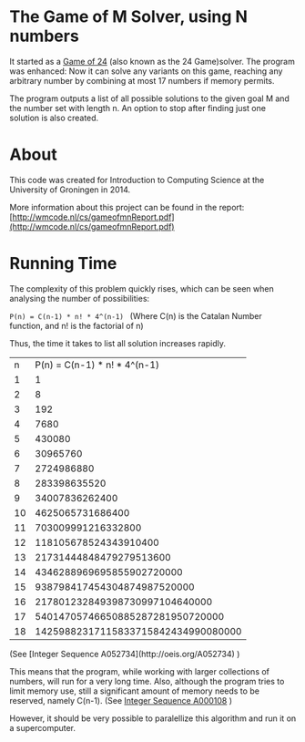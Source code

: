 The Game of M Solver, using N numbers
===========================

It started as a [Game of 24](https://en.wikipedia.org/wiki/24_Game)  (also known as the 24 Game)solver. 
The program was enhanced: Now it can solve any variants on this game, reaching any arbitrary number by combining at most 17 numbers if memory permits.

The program outputs a list of all possible solutions to the given goal M and the number set with length n. An option to stop after finding just one solution is also created.


About
=====

This code was created for Introduction to Computing Science at the University of Groningen in 2014.

More information about this project can be found in the report:
[http://wmcode.nl/cs/gameofmnReport.pdf](http://wmcode.nl/cs/gameofmnReport.pdf)


Running Time
============

The complexity of this problem quickly rises, which can be seen when analysing the number of possibilities:

``P(n) = C(n-1) * n! * 4^(n-1) ``
(Where C(n) is the Catalan Number function, and n! is the factorial of n)

Thus, the time it takes to list all solution increases rapidly.

<table>
<tr>
  <td>
    n
  </td>
  <td>
    P(n) = C(n-1) * n! * 4^(n-1)
  </td>
</tr>
<tr>
  <td>
    1
  </td>
  <td>
    1
  </td>
</tr>
<tr>
  <td>
    2
  </td>
  <td>
    8
  </td>
</tr>
<tr>
  <td>
    3
  </td>
  <td>
    192
  </td>
</tr>

<tr>
  <td>
    4
  </td>
  <td>
    7680
  </td>
</tr>

<tr>
  <td>
    5
  </td>
  <td>
    430080
  </td>
</tr>

<tr>
  <td>
    6
  </td>
  <td>
    30965760
  </td>
</tr>

<tr>
  <td>
    7
  </td>
  <td>
    2724986880
  </td>
</tr>

<tr>
  <td>
    8
  </td>
  <td>
    283398635520
  </td>
</tr>

<tr>
  <td>
    9
  </td>
  <td>
    34007836262400
  </td>
</tr>

<tr>
  <td>
    10
  </td>
  <td>
    4625065731686400
  </td>
</tr>

<tr>
  <td>
    11
  </td>
  <td>
    703009991216332800
  </td>
</tr>

<tr>
  <td>
    12
  </td>
  <td>
    118105678524343910400
  </td>
</tr>

<tr>
  <td>
    13
  </td>
  <td>
    21731444848479279513600
  </td>
</tr>

<tr>
  <td>
    14
  </td>
  <td>
    4346288969695855902720000
  </td>
</tr>

<tr>
  <td>
    15
  </td>
  <td>
    938798417454304874987520000
  </td>
</tr>

<tr>
  <td>
    16
  </td>
  <td>
    217801232849398730997104640000
  </td>
</tr>

<tr>
  <td>
    17
  </td>
  <td>
    54014705746650885287281950720000
  </td>
</tr>

<tr>
  <td>
    18
  </td>
  <td>
    14259882317115833715842434990080000
  </td>
</tr>
</table>
(See [Integer Sequence A052734](http://oeis.org/A052734) )


This means that the program, while working with larger collections of numbers, will run for a very long time. 
Also, although the program tries to limit memory use, still a significant amount of memory needs to be reserved, namely C(n-1).
(See [Integer Sequence A000108](http://oeis.org/A000108) )


However, it should be very possible to paralellize this algorithm and run it on a supercomputer.

